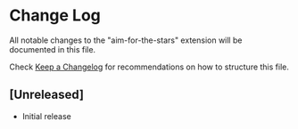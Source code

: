 # Change Log

All notable changes to the "aim-for-the-stars" extension will be documented in this file.

Check [Keep a Changelog](http://keepachangelog.com/) for recommendations on how to structure this file.

## [Unreleased]

- Initial release
